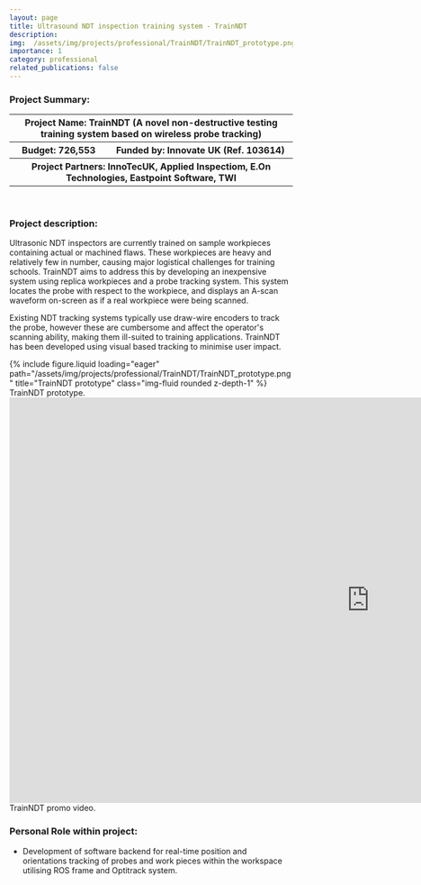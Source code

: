 ```yaml
---
layout: page
title: Ultrasound NDT inspection training system - TrainNDT
description: 
img:  /assets/img/projects/professional/TrainNDT/TrainNDT_prototype.png
importance: 1
category: professional
related_publications: false
---
```


<h3>Project Summary: </h3>


<table>
<tr>
    <th colspan="2"> Project Name: TrainNDT (A novel non-destructive testing training system based on wireless probe tracking)</th>
</tr>
<tr>
    <th>Budget: 726,553</th>
    <th>Funded by: Innovate UK (Ref. 103614)</th>
</tr>
<tr>
    <th colspan="2">Project Partners: InnoTecUK, Applied Inspectiom, E.On Technologies, Eastpoint Software, TWI</th>
</tr>
</table>
<br>
<h3>Project description: </h3>

Ultrasonic NDT inspectors are currently trained on sample workpieces containing actual or machined flaws. These workpieces are heavy and relatively few in number, causing major logistical challenges
for training schools. TrainNDT aims to address this by developing an inexpensive system using replica workpieces and a probe tracking system. This system locates the probe with respect to the workpiece, 
and displays an A-scan waveform on-screen as if a real workpiece were being scanned.

Existing NDT tracking systems typically use draw-wire encoders to track the probe, however these are cumbersome and affect the operator's scanning ability, making them ill-suited to training applications. 
TrainNDT has been developed using visual based tracking to minimise user impact.

<div class="row justify-content-sm-center">
    <div class="col-sm-8">
        {% include figure.liquid loading="eager" path="/assets/img/projects/professional/TrainNDT/TrainNDT_prototype.png" title="TrainNDT prototype" class="img-fluid rounded z-depth-1" %}
    </div>
</div>
<div class="caption">
    TrainNDT prototype.
</div>

<div class="row justify-content-sm-center">
    <iframe width="1280" height="720" src="https://www.youtube.com/embed/JF85pCZZUhQ" title="TrainNDT: A Novel NDT Training System" frameborder="0" allow="accelerometer; autoplay; clipboard-write; encrypted-media; gyroscope; picture-in-picture; web-share" referrerpolicy="strict-origin-when-cross-origin" allowfullscreen></iframe>
</div>
<div class="caption">
    TrainNDT promo video.
</div>


<h3>Personal Role within project: </h3>
<ul>
  <li>Development of software backend for real-time position and orientations tracking of probes and work pieces within the workspace utilising ROS frame and Optitrack system.</li>
</ul>


